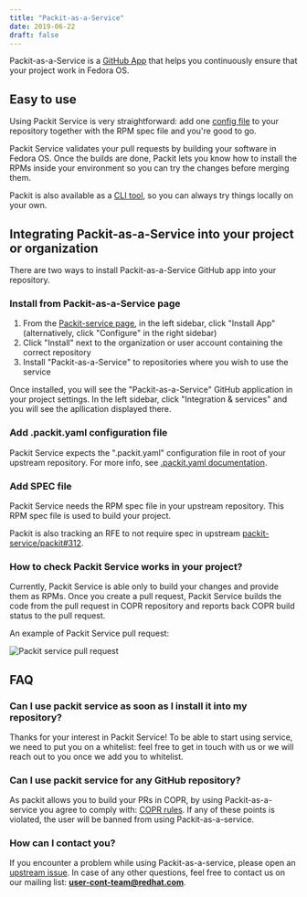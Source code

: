 ```yaml
---
title: "Packit-as-a-Service"
date: 2019-06-22
draft: false
---
```


Packit-as-a-Service is a [GitHub App](https://developer.github.com/apps/about-apps/)
that helps you continuously ensure that your project work in Fedora OS.

## Easy to use

Using Packit Service is very straightforward: add one [config
file](https://github.com/packit-service/packit/blob/master/docs/configuration.md)
to your repository together with the RPM spec file and you're good to go. 

Packit Service validates your pull requests by building your software in Fedora OS.
Once the builds are done, Packit lets you know how to install the
RPMs inside your environment so you can try the changes before merging them.

Packit is also available as a [CLI tool](https://github.com/packit-service/packit/blob/master/README.md),
so you can always try things locally on your own.

<!--more-->

## Integrating Packit-as-a-Service into your project or organization

There are two ways to install Packit-as-a-Service GitHub app into your repository.

### Install from Packit-as-a-Service page
1. From the [Packit-service page](https://github.com/apps/packit-as-a-service),
in the left sidebar, click "Install App" (alternatively, click "Configure" in the right sidebar)
2. Click "Install" next to the organization or user account containing the correct repository
3. Install "Packit-as-a-Service" to repositories where you wish to use the service

<!---
### Install from GitHub Marketplace
1. Go to [GitHub Marketplace](https://github.com/marketplace)
2. In section [Continuous integration](https://github.com/marketplace?category=continuous-integration)
find "Packit-as-a-Service" and select it
3. On the "Packit-as-a-Service" page, under "Pricing and setup", click "Install it for free"
4. Click "Complete order and begin installation"
5. Install the "Packit-as-a-Service" on all repositories or to certain repositories
--->
Once installed, you will see the "Packit-as-a-Service" GitHub application in your project settings.
In the left sidebar, click "Integration & services" and you will see the apllication displayed there.

### Add .packit.yaml configuration file

Packit Service expects the ".packit.yaml" configuration file in root of your upstream repository.
For more info, see
[.packit.yaml documentation](https://github.com/packit-service/packit/blob/master/docs/configuration.md).

### Add SPEC file

Packit Service needs the RPM spec file in your upstream repository.
This RPM spec file is used to build your project.

Packit is also tracking an RFE to not require spec in upstream
[packit-service/packit#312](https://github.com/packit-service/packit/issues/312).

### How to check Packit Service works in your project?

Currently, Packit Service is able only to build your changes and provide them as RPMs.
Once you create a pull request, Packit Service builds the code from the
pull request in COPR repository and reports back COPR build status to the pull request.

An example of Packit Service pull request:

![Packit service pull request](/packit-service-pr.png)

## FAQ

### Can I use packit service as soon as I install it into my repository?

Thanks for your interest in Packit Service! To be able to start using service, we need to put you on a whitelist: feel free to get in touch with us or we will reach out to you once we add you to whitelist.

### Can I use packit service for any GitHub repository?

As packit allows you to build your PRs in COPR, by using Packit-as-a-service you agree to comply with: [COPR rules](https://docs.pagure.org/copr.copr/user_documentation.html#what-i-can-build-in-copr).
If any of these points is violated, the user will be banned from using Packit-as-a-service.

### How can I contact you?

If you encounter a problem while using Packit-as-a-service, please open an [upstream issue](https://github.com/packit-service/packit-service/issues/new). In case of any other questions, feel free to contact us on our mailing list: **user-cont-team@redhat.com**.
